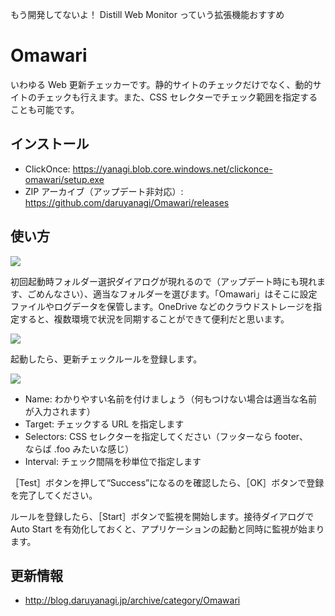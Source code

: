 もう開発してないよ！ Distill Web Monitor っていう拡張機能おすすめ

# Omawari

いわゆる Web 更新チェッカーです。静的サイトのチェックだけでなく、動的サイトのチェックも行えます。また、CSS セレクターでチェック範囲を指定することも可能です。

## インストール

- ClickOnce: https://yanagi.blob.core.windows.net/clickonce-omawari/setup.exe
- ZIP アーカイブ（アップデート非対応）:  https://github.com/daruyanagi/Omawari/releases

## 使い方

![](https://cdn-ak.f.st-hatena.com/images/fotolife/d/daruyanagi/20171007/20171007192510.png)

初回起動時フォルダー選択ダイアログが現れるので（アップデート時にも現れます、ごめんなさい）、適当なフォルダーを選びます。「Omawari」はそこに設定ファイルやログデータを保管します。OneDrive などのクラウドストレージを指定すると、複数環境で状況を同期することができて便利だと思います。

![](https://cdn-ak.f.st-hatena.com/images/fotolife/d/daruyanagi/20171007/20171007192611.png)

起動したら、更新チェックルールを登録します。

![](https://cdn-ak.f.st-hatena.com/images/fotolife/d/daruyanagi/20171007/20171007192844.png)

- Name: わかりやすい名前を付けましょう（何もつけない場合は適当な名前が入力されます）
- Target: チェックする URL を指定します
- Selectors: CSS セレクターを指定してください（フッターなら footer、<div class="foo"> ならば .foo みたいな感じ）
- Interval: チェック間隔を秒単位で指定します

［Test］ボタンを押して“Success”になるのを確認したら、［OK］ボタンで登録を完了してください。

ルールを登録したら、［Start］ボタンで監視を開始します。接待ダイアログで Auto Start を有効化しておくと、アプリケーションの起動と同時に監視が始まります。

## 更新情報

- http://blog.daruyanagi.jp/archive/category/Omawari
